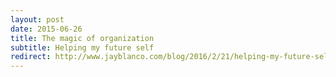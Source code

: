 ```yaml
---
layout: post
date: 2015-06-26
title: The magic of organization
subtitle: Helping my future self
redirect: http://www.jayblanco.com/blog/2016/2/21/helping-my-future-self
---
```

